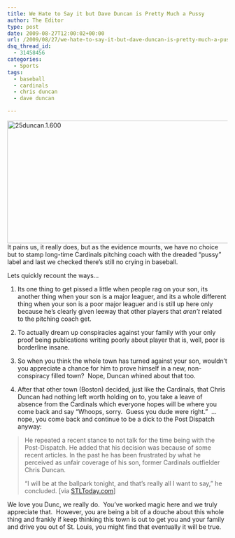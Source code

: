 ```yaml
---
title: We Hate to Say it but Dave Duncan is Pretty Much a Pussy
author: The Editor
type: post
date: 2009-08-27T12:00:02+00:00
url: /2009/08/27/we-hate-to-say-it-but-dave-duncan-is-pretty-much-a-pussy/
dsq_thread_id:
  - 31458456
categories:
  - Sports
tags:
  - baseball
  - cardinals
  - chris duncan
  - dave duncan

---
```

[<img class="aligncenter size-full wp-image-1535" title="25duncan.1.600" src="http://punchingkitty.com/wp-content/uploads/2009/08/25duncan.1.600.jpg" alt="25duncan.1.600" width="600" height="280" srcset="http://media.punchingkitty.com/wordpress/2009/08/25duncan.1.600.jpg 600w, http://media.punchingkitty.com/wordpress/2009/08/25duncan.1.600-300x140.jpg 300w" sizes="(max-width: 600px) 100vw, 600px" />][1]It pains us, it really does, but as the evidence mounts, we have no choice but to stamp long-time Cardinals pitching coach with the dreaded &#8220;pussy&#8221; label and last we checked there&#8217;s still no crying in baseball.

Lets quickly recount the ways&#8230;

1. Its one thing to get pissed a little when people rag on your son, its another thing when your son is a major leaguer, and its a whole different thing when your son is a poor major leaguer and is still up here only because he&#8217;s clearly given leeway that other players that _aren&#8217;t_ related to the pitching coach get.

2. To actually dream up conspiracies against your family with your only proof being publications writing poorly about player that is, well, poor is borderline insane.

3. So when you think the whole town has turned against your son, wouldn&#8217;t you appreciate a chance for him to prove himself in a new, non-conspiracy filled town?  Nope, Duncan whined about that too.

4. After that other town (Boston) decided, just like the Cardinals, that Chris Duncan had nothing left worth holding on to, you take a leave of absence from the Cardinals which everyone hopes will be where you come back and say &#8220;Whoops, sorry.  Guess you dude were right.&#8221;  &#8230;nope, you come back and continue to be a dick to the Post Dispatch anyway:

> He repeated a recent stance to not talk for the time being with the Post-Dispatch. He added that his decision was because of some recent articles. In the past he has been frustrated by what he perceived as unfair coverage of his son, former Cardinals outfielder Chris Duncan.
> 
> “I will be at the ballpark tonight, and that’s really all I want to say,” he concluded. [via [STLToday.com][2]]

We love you Dunc, we really do.  You&#8217;ve worked magic here and we truly appreciate that.  However, you are being a bit of a douche about this whole thing and frankly if keep thinking this town is out to get you and your family and drive you out of St. Louis, you might find that eventually it will be true.

 [1]: http://punchingkitty.com/wp-content/uploads/2009/08/25duncan.1.600.jpg
 [2]: http://www.stltoday.com/blogzone/commishs-hot-stove/commishs-hot-stove/cardinal-beat-updates/2009/08/duncan-says-hell-rejoin-cardinals-tonight/